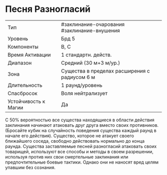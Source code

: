 # Песня Разногласий

|                      |                                               |
| -------------------- | --------------------------------------------- |
| Тип                  | #заклинание-очарования #заклинание-внушения   | 
| Уровень              | Брд 5                                         |
| Компоненты           | В, С                                          |
| Время Активации      | 1 стандартн. действ.                          |
| Диапазон             | Средний (30 м+3 м/ур.)                        |
| Зона                 | Существа в пределах расширения с радиусом 6 м |
| Длительность         | 1 раунд/уровень                               |
| Спасбросок           | Воля нейтрализует                             |
| Устойчивость к Магии | Да                                            |

 С 50% вероятностью все существа находящиеся в области действия заклинания начинают атаковать друг друга вместо своих противников. (Бросайте кубик на случайность поведения существа каждый раунд в начале его действия). Существо, которое не атакует своего ближайшего соседа, свободно действовать нормально до конца раунда. Существа заставляемые песней разногласий атаковать своих товарищей, используют все способы и методы в своем разрешении, используя против них свои смертельные заклинания или предпочтительные боевые тактики. Однако они не наносят вред целям упавшим без сознания.
